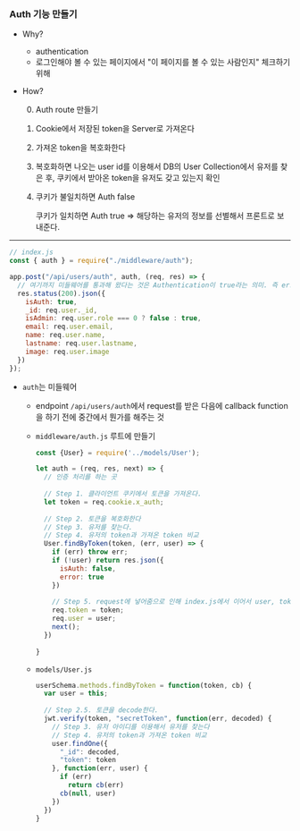 ### Auth 기능 만들기

- Why?

  - authentication
  - 로그인해야 볼 수 있는 페이지에서 "이 페이지를 볼 수 있는 사람인지" 체크하기 위해

- How?

  0. Auth route 만들기

  1. Cookie에서 저장된 token을 Server로 가져온다

  2. 가져온 token을 복호화한다

  3. 복호화하면 나오는 user id를 이용해서 DB의 User Collection에서 유저를 찾은 후, 쿠키에서 받아온 token을 유저도 갖고 있는지 확인

  4. 쿠키가 불일치하면 Auth false
  
     쿠키가 일치하면 Auth true => 해당하는 유저의 정보를 선별해서 프론트로 보내준다.

---

```js
// index.js
const { auth } = require("./middleware/auth");

app.post("/api/users/auth", auth, (req, res) => {
  // 여기까지 미들웨어를 통과해 왔다는 것은 Authentication이 true라는 의미. 즉 error 없고 성공적이었다는 의미.
  res.status(200).json({
    isAuth: true,
    _id: req.user._id,
    isAdmin: req.user.role === 0 ? false : true,
    email: req.user.email,
    name: req.user.name,
    lastname: req.user.lastname,
    image: req.user.image
  })
});
```

- `auth`는 미들웨어

  - endpoint `/api/users/auth`에서 request를 받은 다음에 callback function을 하기 전에 중간에서 뭔가를 해주는 것

  - `middleware/auth.js` 루트에 만들기

    ```js
    const {User} = require('../models/User');
    
    let auth = (req, res, next) => {
      // 인증 처리를 하는 곳
      
      // Step 1. 클라이언트 쿠키에서 토큰을 가져온다.
      let token = req.cookie.x_auth;
      
      // Step 2. 토큰을 복호화한다
      // Step 3. 유저를 찾는다.
      // Step 4. 유저의 token과 가져온 token 비교
      User.findByToken(token, (err, user) => {
        if (err) throw err;
        if (!user) return res.json({
          isAuth: false,
          error: true
        })
        
        // Step 5. request에 넣어줌으로 인해 index.js에서 이어서 user, token 정보를 이어서 사용할 수 있음
        req.token = token;
        req.user = user;
        next();
      })
      
    }
    ```

  - `models/User.js`

    ```js
    userSchema.methods.findByToken = function(token, cb) {
      var user = this;
      
      // Step 2.5. 토큰을 decode한다.
      jwt.verify(token, "secretToken", function(err, decoded) {
        // Step 3. 유저 아이디를 이용해서 유저를 찾는다
        // Step 4. 유저의 token과 가져온 token 비교
        user.findOne({
          "_id": decoded,
          "token": token
        }, function(err, user) {
          if (err)
            return cb(err)
          cb(null, user)
        })
      })
    }
    ```

    